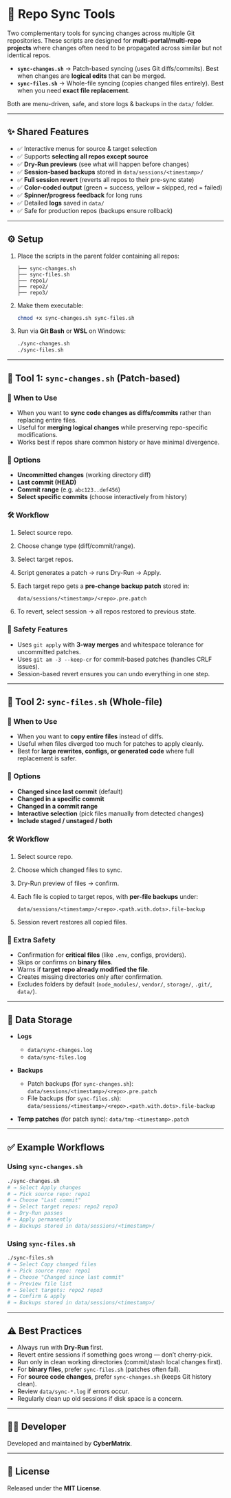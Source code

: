 # 🔄 Repo Sync Tools

Two complementary tools for syncing changes across multiple Git repositories. These scripts are designed for **multi-portal/multi-repo projects** where changes often need to be propagated across similar but not identical repos.

- **`sync-changes.sh`** → Patch-based syncing (uses Git diffs/commits). Best when changes are **logical edits** that can be merged.
- **`sync-files.sh`** → Whole-file syncing (copies changed files entirely). Best when you need **exact file replacement**.

Both are menu-driven, safe, and store logs & backups in the `data/` folder.

---

## ✨ Shared Features

- ✅ Interactive menus for source & target selection
- ✅ Supports **selecting all repos except source**
- ✅ **Dry-Run previews** (see what will happen before changes)
- ✅ **Session-based backups** stored in `data/sessions/<timestamp>/`
- ✅ **Full session revert** (reverts all repos to their pre-sync state)
- ✅ **Color-coded output** (green = success, yellow = skipped, red = failed)
- ✅ **Spinner/progress feedback** for long runs
- ✅ Detailed **logs** saved in `data/`
- ✅ Safe for production repos (backups ensure rollback)

---

## ⚙️ Setup

1. Place the scripts in the parent folder containing all repos:

   ```
   ├── sync-changes.sh
   ├── sync-files.sh
   ├── repo1/
   ├── repo2/
   ├── repo3/
   ```

2. Make them executable:

   ```bash
   chmod +x sync-changes.sh sync-files.sh
   ```

3. Run via **Git Bash** or **WSL** on Windows:

   ```bash
   ./sync-changes.sh
   ./sync-files.sh
   ```

---

## 🚀 Tool 1: `sync-changes.sh` (Patch-based)

### 📌 When to Use

- When you want to **sync code changes as diffs/commits** rather than replacing entire files.
- Useful for **merging logical changes** while preserving repo-specific modifications.
- Works best if repos share common history or have minimal divergence.

### 🔧 Options

- **Uncommitted changes** (working directory diff)
- **Last commit (HEAD)**
- **Commit range** (e.g. `abc123..def456`)
- **Select specific commits** (choose interactively from history)

### 🛠 Workflow

1. Select source repo.
2. Choose change type (diff/commit/range).
3. Select target repos.
4. Script generates a patch → runs Dry-Run → Apply.
5. Each target repo gets a **pre-change backup patch** stored in:

   ```
   data/sessions/<timestamp>/<repo>.pre.patch
   ```

6. To revert, select session → all repos restored to previous state.

### 🔐 Safety Features

- Uses `git apply` with **3-way merges** and whitespace tolerance for uncommitted patches.
- Uses `git am -3 --keep-cr` for commit-based patches (handles CRLF issues).
- Session-based revert ensures you can undo everything in one step.

---

## 🚀 Tool 2: `sync-files.sh` (Whole-file)

### 📌 When to Use

- When you want to **copy entire files** instead of diffs.
- Useful when files diverged too much for patches to apply cleanly.
- Best for **large rewrites, configs, or generated code** where full replacement is safer.

### 🔧 Options

- **Changed since last commit** (default)
- **Changed in a specific commit**
- **Changed in a commit range**
- **Interactive selection** (pick files manually from detected changes)
- **Include staged / unstaged / both**

### 🛠 Workflow

1. Select source repo.
2. Choose which changed files to sync.
3. Dry-Run preview of files → confirm.
4. Each file is copied to target repos, with **per-file backups** under:

   ```
   data/sessions/<timestamp>/<repo>.<path.with.dots>.file-backup
   ```

5. Session revert restores all copied files.

### 🔐 Extra Safety

- Confirmation for **critical files** (like `.env`, configs, providers).
- Skips or confirms on **binary files**.
- Warns if **target repo already modified the file**.
- Creates missing directories only after confirmation.
- Excludes folders by default (`node_modules/`, `vendor/`, `storage/`, `.git/`, `data/`).

---

## 📂 Data Storage

- **Logs**

  - `data/sync-changes.log`
  - `data/sync-files.log`

- **Backups**

  - Patch backups (for `sync-changes.sh`): `data/sessions/<timestamp>/<repo>.pre.patch`
  - File backups (for `sync-files.sh`): `data/sessions/<timestamp>/<repo>.<path.with.dots>.file-backup`

- **Temp patches** (for patch sync): `data/tmp-<timestamp>.patch`

---

## ✅ Example Workflows

### Using `sync-changes.sh`

```bash
./sync-changes.sh
# → Select Apply changes
# → Pick source repo: repo1
# → Choose "Last commit"
# → Select target repos: repo2 repo3
# → Dry-Run passes
# → Apply permanently
# → Backups stored in data/sessions/<timestamp>/
```

### Using `sync-files.sh`

```bash
./sync-files.sh
# → Select Copy changed files
# → Pick source repo: repo1
# → Choose "Changed since last commit"
# → Preview file list
# → Select targets: repo2 repo3
# → Confirm & apply
# → Backups stored in data/sessions/<timestamp>/
```

---

## ⚠️ Best Practices

- Always run with **Dry-Run** first.
- Revert entire sessions if something goes wrong — don’t cherry-pick.
- Run only in clean working directories (commit/stash local changes first).
- For **binary files**, prefer `sync-files.sh` (patches often fail).
- For **source code changes**, prefer `sync-changes.sh` (keeps Git history clean).
- Review `data/sync-*.log` if errors occur.
- Regularly clean up old sessions if disk space is a concern.

---

## 👨‍💻 Developer

Developed and maintained by **CyberMatrix**.

---

## 📜 License

Released under the **MIT License**.
